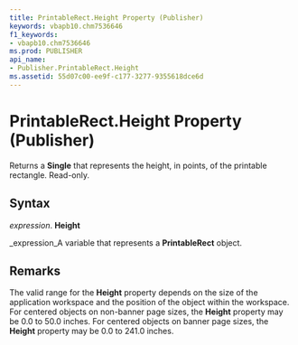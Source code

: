 ```yaml
---
title: PrintableRect.Height Property (Publisher)
keywords: vbapb10.chm7536646
f1_keywords:
- vbapb10.chm7536646
ms.prod: PUBLISHER
api_name:
- Publisher.PrintableRect.Height
ms.assetid: 55d07c00-ee9f-c177-3277-9355618dce6d
---
```



# PrintableRect.Height Property (Publisher)

Returns a  **Single** that represents the height, in points, of the printable rectangle. Read-only.


## Syntax

 _expression_. **Height**

 _expression_A variable that represents a  **PrintableRect** object.


## Remarks

The valid range for the  **Height** property depends on the size of the application workspace and the position of the object within the workspace. For centered objects on non-banner page sizes, the **Height** property may be 0.0 to 50.0 inches. For centered objects on banner page sizes, the **Height** property may be 0.0 to 241.0 inches.


